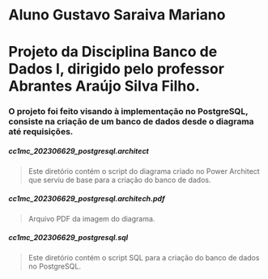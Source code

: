 # Aluno Gustavo Saraiva Mariano
# Projeto da Disciplina Banco de Dados I, dirigido pelo professor Abrantes Araújo Silva Filho.  
### O projeto foi feito visando à implementação no PostgreSQL, consiste na criação de um banco de dados desde o diagrama até requisições.
##### cc1mc_202306629_postgresql.architect
> Este diretório contém o script do diagrama criado no Power Architect que serviu de base para a criação do banco de dados.
##### cc1mc_202306629_postgresql.architech.pdf
> Arquivo PDF da imagem do diagrama.
##### cc1mc_202306629_postgresql.sql
> Este diretório contém o script SQL para a criação do banco de dados no PostgreSQL.
